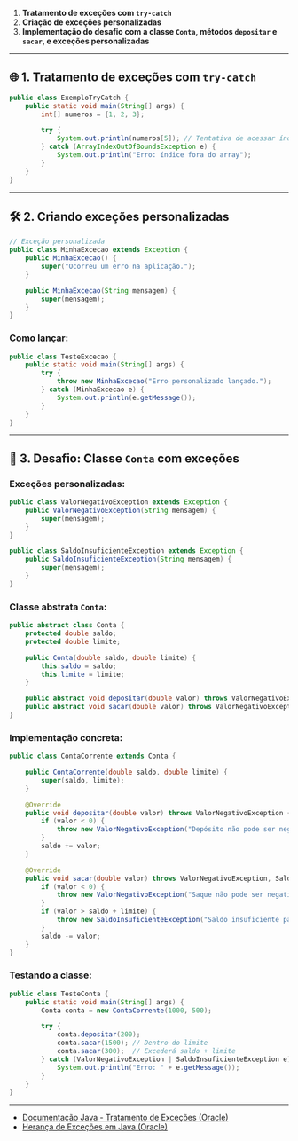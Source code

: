 
1. **Tratamento de exceções com `try-catch`**
2. **Criação de exceções personalizadas**
3. **Implementação do desafio com a classe `Conta`, métodos `depositar` e `sacar`, e exceções personalizadas**

---

## 🌐 **1. Tratamento de exceções com `try-catch`**

```java
public class ExemploTryCatch {
    public static void main(String[] args) {
        int[] numeros = {1, 2, 3};

        try {
            System.out.println(numeros[5]); // Tentativa de acessar índice inexistente
        } catch (ArrayIndexOutOfBoundsException e) {
            System.out.println("Erro: índice fora do array");
        }
    }
}
```

---

## 🛠 **2. Criando exceções personalizadas**

```java
// Exceção personalizada
public class MinhaExcecao extends Exception {
    public MinhaExcecao() {
        super("Ocorreu um erro na aplicação.");
    }

    public MinhaExcecao(String mensagem) {
        super(mensagem);
    }
}
```

### Como lançar:

```java
public class TesteExcecao {
    public static void main(String[] args) {
        try {
            throw new MinhaExcecao("Erro personalizado lançado.");
        } catch (MinhaExcecao e) {
            System.out.println(e.getMessage());
        }
    }
}
```

---

## 💼 **3. Desafio: Classe `Conta` com exceções**

### Exceções personalizadas:

```java
public class ValorNegativoException extends Exception {
    public ValorNegativoException(String mensagem) {
        super(mensagem);
    }
}

public class SaldoInsuficienteException extends Exception {
    public SaldoInsuficienteException(String mensagem) {
        super(mensagem);
    }
}
```

### Classe abstrata `Conta`:

```java
public abstract class Conta {
    protected double saldo;
    protected double limite;

    public Conta(double saldo, double limite) {
        this.saldo = saldo;
        this.limite = limite;
    }

    public abstract void depositar(double valor) throws ValorNegativoException;
    public abstract void sacar(double valor) throws ValorNegativoException, SaldoInsuficienteException;
}
```

### Implementação concreta:

```java
public class ContaCorrente extends Conta {

    public ContaCorrente(double saldo, double limite) {
        super(saldo, limite);
    }

    @Override
    public void depositar(double valor) throws ValorNegativoException {
        if (valor < 0) {
            throw new ValorNegativoException("Depósito não pode ser negativo.");
        }
        saldo += valor;
    }

    @Override
    public void sacar(double valor) throws ValorNegativoException, SaldoInsuficienteException {
        if (valor < 0) {
            throw new ValorNegativoException("Saque não pode ser negativo.");
        }
        if (valor > saldo + limite) {
            throw new SaldoInsuficienteException("Saldo insuficiente para saque.");
        }
        saldo -= valor;
    }
}
```

### Testando a classe:

```java
public class TesteConta {
    public static void main(String[] args) {
        Conta conta = new ContaCorrente(1000, 500);

        try {
            conta.depositar(200);
            conta.sacar(1500); // Dentro do limite
            conta.sacar(300);  // Excederá saldo + limite
        } catch (ValorNegativoException | SaldoInsuficienteException e) {
            System.out.println("Erro: " + e.getMessage());
        }
    }
}
```

---
* [Documentação Java - Tratamento de Exceções (Oracle)](https://docs.oracle.com/javase/tutorial/essential/exceptions/index.html)
* [Herança de Exceções em Java (Oracle)](https://docs.oracle.com/javase/8/docs/api/java/lang/Exception.html)
